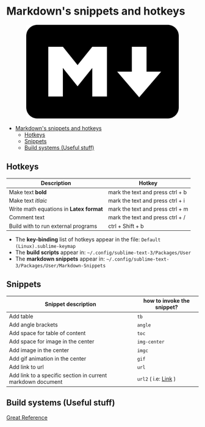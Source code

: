 # Markdown's snippets and hotkeys

<p align="center">
  <img src="images/markdown/markdown.png" title="A simple markdown intro" style="width:400px;">
</p>

<!--ts-->
   * [Markdown's snippets and hotkeys](#markdowns-snippets-and-hotkeys)
      * [Hotkeys](#hotkeys)
      * [Snippets](#snippets)
      * [Build systems (Useful stuff)](#build-systems-useful-stuff)

<!-- Added by: gil_diy, at: Mon 31 Jan 2022 19:41:31 IST -->

<!--te-->

## Hotkeys

Description | Hotkey
------------|-----
Make text **bold** | mark the text and press ctrl + b
Make text _itlaic_ | mark the text and press ctrl + i
Write math equations in **Latex format** | mark the text and press ctrl + m 
Comment text | mark the text and press ctrl + /
Build with to run external programs |  ctrl + Shift + b

* The **key-binding** list of hotkeys appear in the file: `Default (Linux).sublime-keymap`
* The **build scripts** appear in: `~/.config/sublime-text-3/Packages/User`
* The **markdown snippets** appear in: `~/.config/sublime-text-3/Packages/User/Markdown-Snippets`

## Snippets

Snippet description| how to invoke the snippet?
------------|-----
 Add table | `tb`
 Add angle brackets | `angle`
 Add space for table of content | `toc`
 Add space for image in the center | `img-center`
 Add image in the center | `imgc`
 Add gif animation in the center | `gif`
 Add link to url | `url`
 Add link to a specific section in current markdown document | `url2` ( i.e: [Link](#hotkeys) )


## Build systems (Useful stuff)

[Great Reference](https://www.sublimetext.com/docs/3/build_systems.html)